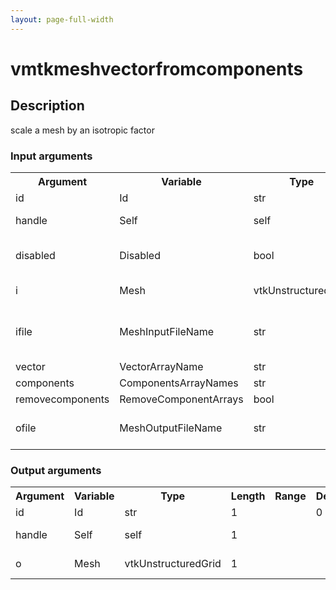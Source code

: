 ```yaml
---
layout: page-full-width
---
```

<h1>vmtkmeshvectorfromcomponents</h1>
<h2>Description</h2>
scale a mesh by an isotropic factor
<h3>Input arguments</h3>
<table class="vmtkscripts">
<tr>
<th>Argument</th><th>Variable</th><th>Type</th><th>Length</th><th>Range</th><th>Default</th><th>Description</th>
</tr>
<tr><td>id</td><td>Id</td><td>str</td><td>1</td><td></td><td>0</td><td>script id</td>
</tr>
<tr><td>handle</td><td>Self</td><td>self</td><td>1</td><td></td><td></td><td>handle to self</td>
</tr>
<tr><td>disabled</td><td>Disabled</td><td>bool</td><td>1</td><td></td><td>0</td><td>disable execution and piping</td>
</tr>
<tr><td>i</td><td>Mesh</td><td>vtkUnstructuredGrid</td><td>1</td><td></td><td></td><td>the input mesh</td>
</tr>
<tr><td>ifile</td><td>MeshInputFileName</td><td>str</td><td>1</td><td></td><td></td><td>filename for the default Mesh reader</td>
</tr>
<tr><td>vector</td><td>VectorArrayName</td><td>str</td><td>1</td><td></td><td>None</td><td></td>
</tr>
<tr><td>components</td><td>ComponentsArrayNames</td><td>str</td><td>-1</td><td></td><td>None</td><td></td>
</tr>
<tr><td>removecomponents</td><td>RemoveComponentArrays</td><td>bool</td><td>1</td><td></td><td>False</td><td></td>
</tr>
<tr><td>ofile</td><td>MeshOutputFileName</td><td>str</td><td>1</td><td></td><td></td><td>filename for the default Mesh writer</td>
</tr>
</table><h3>Output arguments</h3>
<table class="vmtkscripts">
<tr>
<th>Argument</th><th>Variable</th><th>Type</th><th>Length</th><th>Range</th><th>Default</th><th>Description</th>
</tr>
<tr><td>id</td><td>Id</td><td>str</td><td>1</td><td></td><td>0</td><td>script id</td>
</tr>
<tr><td>handle</td><td>Self</td><td>self</td><td>1</td><td></td><td></td><td>handle to self</td>
</tr>
<tr><td>o</td><td>Mesh</td><td>vtkUnstructuredGrid</td><td>1</td><td></td><td></td><td>the output mesh</td>
</tr>
</table>
